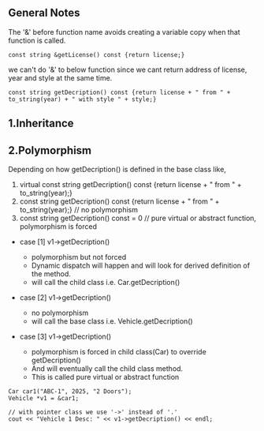 
## General Notes

The '&' before function name avoids creating a variable copy when that function is called. 

```
const string &getLicense() const {return license;}
```

we can't do '&' to below function since we cant return address of license, year and style at the same time.
```
const string getDecription() const {return license + " from " + to_string(year) + " with style " + style;}
```

## 1.Inheritance




## 2.Polymorphism

Depending on how getDecription() is defined in the base class like,

1. virtual const string getDecription() const {return license + " from " + to_string(year);}
2. const string getDecription() const {return license + " from " + to_string(year);} // no polymorphism
3. const string getDecription() const = 0 // pure virtual or abstract function, polymorphism is forced

- case [1] v1->getDecription() 
    - polymorphism but not forced
    - Dynamic dispatch will happen and will look for derived definition of the method.
    - will call the child class i.e. Car.getDecription()

- case [2] v1->getDecription() 
    - no polymorphism
    - will call the base class i.e. Vehicle.getDecription()

- case [3] v1->getDecription() 
    - polymorphism is forced in child class(Car) to override getDecription()
    - And will eventually call the child class method.
    - This is called pure virtual or abstract function



```
Car car1("ABC-1", 2025, "2 Doors");
Vehicle *v1 = &car1;

// with pointer class we use '->' instead of '.'
cout << "Vehicle 1 Desc: " << v1->getDecription() << endl;

```